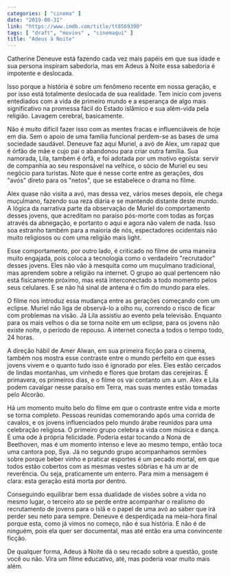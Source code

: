 ```yaml
---
categories: [ "cinema" ]
date: "2019-08-31"
link: "https://www.imdb.com/title/tt8569390"
tags: [ "draft", "movies" , "cinemaqui" ]
title: "Adeus à Noite"
---
```

Catherine Deneuve está fazendo cada vez mais papéis em que sua idade e sua persona inspiram sabedoria, mas em Adeus à Noite essa sabedoria é impotente e deslocada.

Isso porque a história é sobre um fenômeno recente em nossa geração, e por isso está totalmente deslocada de sua realidade. Tem início com jovens entediados com a vida de primeiro mundo e a esperança de algo mais significativo na promessa fácil do Estado islâmico e sua além-vida pela religião. Lavagem cerebral, basicamente.

Não é muito difícil fazer isso com as mentes fracas e influenciáveis de hoje em dia. Sem o apoio de uma família funcional perdem-se as bases de uma sociedade saudável. Deneuve faz aqui Muriel, a avó de Alex, um rapaz que é órfão de mãe e cujo pai o abandonou para criar outra família. Sua namorada, Lila, também é órfã, e foi adotada por um motivo egoísta: servir de companhia ao seu responsável na velhice, o sócio de Muriel eu seu negócio para turistas. Note que é nesse corte entre as gerações, dos "avós" direto para os "netos", que se estabelece o drama no filme.

Alex quase não visita a avó, mas dessa vez, vários meses depois, ele chega muçulmano, fazendo sua reza diária e se mantendo distante deste mundo. A lógica da narrativa parte da observação de Muriel do comportamento desses jovens, que acreditam no paraíso pós-morte com todas as forças através da abnegação, e portanto o aqui e agora não valem de nada. Isso soa estranho também para a maioria de nós, espectadores ocidentais não muito religiosos ou com uma religião mais light.

Esse comportamento, por outro lado, é criticado no filme de uma maneira muito engajada, pois coloca a tecnologia como o verdadeiro "recrutador" desses jovens. Eles não vão à mesquita como um muçulmano tradicional, mas aprendem sobre a religião na internet. O grupo ao qual pertencem não está fisicamente próximo, mas está interconectado a todo momento pelos seus celulares. E se não há sinal de antena é o fim do mundo para eles.

O filme nos introduz essa mudança entre as gerações começando com um eclipse. Muriel não liga de observá-lo a olho nu, correndo o risco de ficar com problemas na visão. Já Lila assistiu ao evento pela televisão. Enquanto para os mais velhos o dia se torna noite em um eclipse, para os jovens não existe noite, o período de repouso. A internet conecta a todos o tempo todo, 24 horas.

A direção hábil de Amer Alwan, em sua primeira ficção para o cinema, também nos mostra esse contraste entre o mundo perfeito em que esses jovens vivem e o quanto tudo isso é ignorado por eles. Eles estão cercados de lindas montanhas, um vinhedo e flores que brotam das cerejeiras. É primavera, os primeiros dias, e o filme os vai contanto um a um. Alex e Lila podem cavalgar nesse paraíso em Terra, mas suas mentes estão tomadas pelo Alcorão.

Há um momento muito belo do filme em que o contraste entre vida e morte se torna completo. Pessoas reunidas comemorando após uma corrida de cavalos, e os jovens influenciados pelo mundo árabe reunidos para uma celebração religiosa. O primeiro grupo celebra a vida com música e dança. É uma ode à própria felicidade. Poderia estar tocando a Nona de Beethoven, mas é um momento intenso e leve ao mesmo tempo, então toca uma cantora pop, Sya. Já no segundo grupo acompanhamos sermões sobre porque beber vinho e praticar esportes é um pecado mortal, em que todos estão cobertos com as mesmas vestes sóbrias e há um ar de reverência. Ou seja, praticamente um enterro. Para mim a mensagem é clara: esta geração está morta por dentro.

Conseguindo equilibrar bem essa dualidade de visões sobre a vida no mesmo lugar, o terceiro ato se perde entre acompanhar o realismo do recrutamento de jovens para o Islã e o papel de uma avó ao saber que irá perder seu neto para sempre. Deneuve é desperdiçada na meia-hora final porque esta, como já vimos no começo, não é sua história. E não é de ninguém, pois ela quer ser documental, mas até então era uma convincente ficção.

De qualquer forma, Adeus à Noite dá o seu recado sobre a questão, goste você ou não. Vira um filme educativo, até, mas poderia voar muito mais além.
